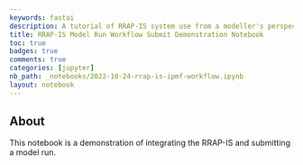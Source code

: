 ```yaml
---
keywords: fastai
description: A tutorial of RRAP-IS system use from a modeller's perspective.   
title: RRAP-IS Model Run Workflow Submit Demonstration Notebook
toc: true 
badges: true
comments: true
categories: [jupyter]
nb_path: _notebooks/2022-10-24-rrap-is-ipmf-workflow.ipynb
layout: notebook
---
```


<!--
#################################################
### THIS FILE WAS AUTOGENERATED! DO NOT EDIT! ###
#################################################
# file to edit: _notebooks/2022-10-24-rrap-is-ipmf-workflow.ipynb
-->

<div class="container" id="notebook-container">
        
<div class="cell border-box-sizing text_cell rendered"><div class="inner_cell">
<div class="text_cell_render border-box-sizing rendered_html">
<h2 id="About">About<a class="anchor-link" href="#About"> </a></h2><p>This notebook is a demonstration of integrating the RRAP-IS and submitting a model run.</p>
<!-- ![](assets/data_store_prov_store_overview.jpg)

![](/rrap-demo-blog/images/copied_from_nb/assets/provOverview.png) -->
</div>
</div>
</div>
<div class="cell border-box-sizing text_cell rendered"><div class="inner_cell">
<div class="text_cell_render border-box-sizing rendered_html">
<h3 id="Run-all-imports">Run all imports<a class="anchor-link" href="#Run-all-imports"> </a></h3><p>Keep all your imports at the top of a notebook.  It allows for easier management.</p>

</div>
</div>
</div>
    {% raw %}
    
<div class="cell border-box-sizing code_cell rendered">
<div class="input">

<div class="inner_cell">
    <div class="input_area">
<div class=" highlight hl-ipython3"><pre><span></span><span class="o">%%capture</span>
<span class="kn">import</span> <span class="nn">requests</span>
<span class="kn">import</span> <span class="nn">os</span>
<span class="kn">import</span> <span class="nn">sys</span>
<span class="kn">import</span> <span class="nn">json</span>
<span class="kn">from</span> <span class="nn">json2html</span> <span class="kn">import</span> <span class="o">*</span>
<span class="kn">from</span> <span class="nn">bs4</span> <span class="kn">import</span> <span class="n">BeautifulSoup</span>
<span class="kn">from</span> <span class="nn">IPython.display</span> <span class="kn">import</span> <span class="n">IFrame</span><span class="p">,</span> <span class="n">display</span><span class="p">,</span> <span class="n">HTML</span><span class="p">,</span> <span class="n">JSON</span><span class="p">,</span> <span class="n">Markdown</span><span class="p">,</span> <span class="n">Image</span>
<span class="kn">from</span> <span class="nn">mdsisclienttools.auth.TokenManager</span> <span class="kn">import</span> <span class="n">DeviceFlowManager</span>
<span class="kn">import</span> <span class="nn">mdsisclienttools.datastore.ReadWriteHelper</span> <span class="k">as</span> <span class="nn">IOHelper</span>
<span class="kn">from</span> <span class="nn">urllib.error</span> <span class="kn">import</span> <span class="n">HTTPError</span>
<span class="kn">import</span> <span class="nn">networkx</span> <span class="k">as</span> <span class="nn">nx</span>
<span class="kn">import</span> <span class="nn">nx_altair</span> <span class="k">as</span> <span class="nn">nxa</span>
<span class="kn">from</span> <span class="nn">networkx.readwrite</span> <span class="kn">import</span> <span class="n">json_graph</span>

<span class="kn">import</span> <span class="nn">numpy</span> <span class="k">as</span> <span class="nn">np</span>
<span class="kn">import</span> <span class="nn">pandas</span> <span class="k">as</span> <span class="nn">pd</span>

<span class="kn">import</span> <span class="nn">holoviews</span> <span class="k">as</span> <span class="nn">hv</span>
<span class="kn">from</span> <span class="nn">holoviews</span> <span class="kn">import</span> <span class="n">opts</span>
<span class="n">hv</span><span class="o">.</span><span class="n">extension</span><span class="p">(</span><span class="s1">&#39;bokeh&#39;</span><span class="p">)</span>
<span class="n">defaults</span> <span class="o">=</span> <span class="nb">dict</span><span class="p">(</span><span class="n">width</span><span class="o">=</span><span class="mi">800</span><span class="p">,</span> <span class="n">height</span><span class="o">=</span><span class="mi">600</span><span class="p">)</span>
<span class="n">hv</span><span class="o">.</span><span class="n">opts</span><span class="o">.</span><span class="n">defaults</span><span class="p">(</span><span class="n">opts</span><span class="o">.</span><span class="n">EdgePaths</span><span class="p">(</span><span class="o">**</span><span class="n">defaults</span><span class="p">),</span> <span class="n">opts</span><span class="o">.</span><span class="n">Graph</span><span class="p">(</span><span class="o">**</span><span class="n">defaults</span><span class="p">),</span> <span class="n">opts</span><span class="o">.</span><span class="n">Nodes</span><span class="p">(</span><span class="o">**</span><span class="n">defaults</span><span class="p">))</span>

<span class="kn">import</span> <span class="nn">warnings</span>
<span class="n">warnings</span><span class="o">.</span><span class="n">filterwarnings</span><span class="p">(</span><span class="n">action</span><span class="o">=</span><span class="s1">&#39;once&#39;</span><span class="p">)</span>
</pre></div>

    </div>
</div>
</div>

</div>
    {% endraw %}

<div class="cell border-box-sizing text_cell rendered"><div class="inner_cell">
<div class="text_cell_render border-box-sizing rendered_html">
<h3 id="Define-global-variables">Define global variables<a class="anchor-link" href="#Define-global-variables"> </a></h3><p>Similar to import we like to define notebook variable at the top and reuse them throughout the notebook</p>

</div>
</div>
</div>
    {% raw %}
    
<div class="cell border-box-sizing code_cell rendered">
<div class="input">

<div class="inner_cell">
    <div class="input_area">
<div class=" highlight hl-ipython3"><pre><span></span><span class="n">data_store</span> <span class="o">=</span> <span class="s2">&quot;https://data.testing.rrap-is.com&quot;</span>
<span class="n">data_api</span> <span class="o">=</span> <span class="s2">&quot;https://data-api.testing.rrap-is.com&quot;</span>
<span class="n">registry_api</span> <span class="o">=</span> <span class="s2">&quot;https://registry-api.testing.rrap-is.com&quot;</span>
<span class="n">prov_api</span> <span class="o">=</span> <span class="s2">&quot;https://prov-api.testing.rrap-is.com&quot;</span>
<span class="n">auth_server</span> <span class="o">=</span> <span class="s2">&quot;https://auth.dev.rrap-is.com/auth/realms/rrap&quot;</span>
<span class="c1"># garbage = &quot;https://frogs.are.green&quot;</span>
<span class="n">base_urls</span> <span class="o">=</span> <span class="p">{</span><span class="s1">&#39;data_api&#39;</span><span class="p">:</span> <span class="n">data_api</span><span class="p">,</span> <span class="s1">&#39;registry_api&#39;</span><span class="p">:</span> <span class="n">registry_api</span><span class="p">,</span> <span class="s1">&#39;prov_api&#39;</span><span class="p">:</span> <span class="n">prov_api</span><span class="p">,</span> <span class="s1">&#39;auth_server&#39;</span><span class="p">:</span> <span class="n">auth_server</span><span class="p">,</span> <span class="s1">&#39;data_store&#39;</span><span class="p">:</span> <span class="n">data_store</span><span class="p">}</span><span class="c1">#, &#39;garbage&#39;: garbage}</span>
<span class="n">display</span><span class="p">(</span><span class="sa">f</span><span class="s1">&#39;Checking base urls&#39;</span><span class="p">)</span>

<span class="k">for</span> <span class="n">key</span><span class="p">,</span> <span class="n">url</span> <span class="ow">in</span> <span class="n">base_urls</span><span class="o">.</span><span class="n">items</span><span class="p">():</span>
    <span class="k">try</span><span class="p">:</span>
        <span class="nb">print</span><span class="p">(</span><span class="sa">f</span><span class="s1">&#39;Testing - </span><span class="si">{</span><span class="n">url</span><span class="si">}</span><span class="s1">&#39;</span><span class="p">,</span> <span class="n">end</span><span class="o">=</span><span class="s2">&quot;&quot;</span><span class="p">)</span>
        <span class="n">r</span> <span class="o">=</span> <span class="n">requests</span><span class="o">.</span><span class="n">get</span><span class="p">(</span><span class="n">url</span><span class="p">)</span>
        <span class="n">r</span><span class="o">.</span><span class="n">raise_for_status</span><span class="p">()</span>
        <span class="nb">print</span><span class="p">(</span><span class="sa">f</span><span class="s1">&#39; - Passed&#39;</span><span class="p">)</span>
    <span class="k">except</span> <span class="n">requests</span><span class="o">.</span><span class="n">exceptions</span><span class="o">.</span><span class="n">HTTPError</span> <span class="k">as</span> <span class="n">err</span><span class="p">:</span>
        <span class="nb">print</span><span class="p">(</span><span class="sa">f</span><span class="s1">&#39; - Fail&#39;</span><span class="p">)</span>
        <span class="k">raise</span> <span class="ne">SystemExit</span><span class="p">(</span><span class="n">err</span><span class="p">)</span>
    <span class="k">except</span> <span class="n">requests</span><span class="o">.</span><span class="n">exceptions</span><span class="o">.</span><span class="n">RequestException</span> <span class="k">as</span> <span class="n">e</span><span class="p">:</span>
        <span class="c1"># catastrophic error. bail.</span>
        <span class="nb">print</span><span class="p">(</span><span class="sa">f</span><span class="s1">&#39; - Fail&#39;</span><span class="p">)</span>
        <span class="k">raise</span> <span class="ne">SystemExit</span><span class="p">(</span><span class="n">e</span><span class="p">)</span>
</pre></div>

    </div>
</div>
</div>

<div class="output_wrapper">
<div class="output">

<div class="output_area">



<div class="output_text output_subarea ">
<pre>&#39;Checking base urls&#39;</pre>
</div>

</div>

<div class="output_area">

<div class="output_subarea output_stream output_stdout output_text">
<pre>Testing - https://data-api.testing.rrap-is.com - Passed
Testing - https://registry-api.testing.rrap-is.com - Passed
Testing - https://prov-api.testing.rrap-is.com - Passed
Testing - https://auth.dev.rrap-is.com/auth/realms/rrap - Passed
Testing - https://data.testing.rrap-is.com - Passed
</pre>
</div>
</div>

</div>
</div>

</div>
    {% endraw %}

<div class="cell border-box-sizing text_cell rendered"><div class="inner_cell">
<div class="text_cell_render border-box-sizing rendered_html">
<h2 id="Authentication">Authentication<a class="anchor-link" href="#Authentication"> </a></h2><h3 id="Setup-tokens-using-device-authorisation-flow-against-keycloak-server">Setup tokens using device authorisation flow against keycloak server<a class="anchor-link" href="#Setup-tokens-using-device-authorisation-flow-against-keycloak-server"> </a></h3><p>This could result in a browser window being opened if you don't have valid tokens cached in local storage.</p>
<p><a href="#toc">Return to Top</a></p>

</div>
</div>
</div>
    {% raw %}
    
<div class="cell border-box-sizing code_cell rendered">
<div class="input">

<div class="inner_cell">
    <div class="input_area">
<div class=" highlight hl-ipython3"><pre><span></span><span class="n">local_token_storage</span> <span class="o">=</span> <span class="s2">&quot;.tokens.json&quot;</span>

<span class="n">token_manager</span> <span class="o">=</span> <span class="n">DeviceFlowManager</span><span class="p">(</span>
    <span class="n">stage</span><span class="o">=</span><span class="s2">&quot;TEST&quot;</span><span class="p">,</span>
    <span class="n">keycloak_endpoint</span><span class="o">=</span><span class="n">auth_server</span><span class="p">,</span>
    <span class="n">local_storage_location</span><span class="o">=</span><span class="n">local_token_storage</span>
<span class="p">)</span>
</pre></div>

    </div>
</div>
</div>

<div class="output_wrapper">
<div class="output">

<div class="output_area">

<div class="output_subarea output_stream output_stdout output_text">
<pre>Attempting to generate authorisation tokens.

Looking for existing tokens in local storage.

Validating found tokens

Trying to use found tokens to refresh the access token.

Token refresh successful.

</pre>
</div>
</div>

</div>
</div>

</div>
    {% endraw %}

<div class="cell border-box-sizing text_cell rendered"><div class="inner_cell">
<div class="text_cell_render border-box-sizing rendered_html">
<h2 id="Endpoint-Documentation">Endpoint Documentation<a class="anchor-link" href="#Endpoint-Documentation"> </a></h2><p>Endpoint documentation can be found by appending either <code>/docs</code> or <code>/redoc</code> on the end a base URL.</p>
<p>For example:</p>
<ul>
  <li><a href="https://prov-api.testing.rrap-is.com/redoc" target="_blank">Provenance API</a></li>
  <li><a href="https://data-api.testing.rrap-is.com/redoc" target="_blank">Data API</a></li>
  <li><a href="https://registry-api.testing.rrap-is.com/redoc" target="_blank">Registry API</a></li>
</ul><p>Then select from the menu an endpoint function call e.g. <code>/register/mint-dataset</code></p>
<p>Then append the function call onto the base url e.g. <code>https://data-api.testing.rrap-is.com/register/mint-dataset</code></p>
<p><a href="#toc">Return to Top</a></p>

</div>
</div>
</div>
<div class="cell border-box-sizing text_cell rendered"><div class="inner_cell">
<div class="text_cell_render border-box-sizing rendered_html">
<h2 id="Notebook-helper-functions">Notebook helper functions<a class="anchor-link" href="#Notebook-helper-functions"> </a></h2><p><a href="#toc">Return to Top</a></p>

</div>
</div>
</div>
    {% raw %}
    
<div class="cell border-box-sizing code_cell rendered">
<div class="input">

<div class="inner_cell">
    <div class="input_area">
<div class=" highlight hl-ipython3"><pre><span></span><span class="kn">from</span> <span class="nn">enum</span> <span class="kn">import</span> <span class="n">Enum</span>
<span class="kn">from</span> <span class="nn">enum_switch</span> <span class="kn">import</span> <span class="n">Switch</span>

<span class="k">def</span> <span class="nf">wrap_html_table</span><span class="p">(</span><span class="n">data</span><span class="p">):</span>
    <span class="n">soup</span> <span class="o">=</span> <span class="n">BeautifulSoup</span><span class="p">(</span><span class="n">data</span><span class="p">)</span>

    <span class="n">ul_tag</span> <span class="o">=</span> <span class="n">soup</span><span class="o">.</span><span class="n">find</span><span class="p">(</span><span class="s2">&quot;table&quot;</span><span class="p">)</span>
    <span class="n">div_tag</span> <span class="o">=</span> <span class="n">soup</span><span class="o">.</span><span class="n">new_tag</span><span class="p">(</span><span class="s2">&quot;div&quot;</span><span class="p">)</span>
    <span class="n">div_tag</span><span class="p">[</span><span class="s1">&#39;style&#39;</span><span class="p">]</span> <span class="o">=</span> <span class="s2">&quot;width: auto; height: 400px; overflow-y: auto; &quot;</span>
    <span class="n">ul_tag</span><span class="o">.</span><span class="n">wrap</span><span class="p">(</span><span class="n">div_tag</span><span class="p">)</span>
    <span class="n">new_tag</span> <span class="o">=</span> <span class="n">soup</span><span class="o">.</span><span class="n">new_tag</span><span class="p">(</span><span class="s2">&quot;details&quot;</span><span class="p">)</span>
    <span class="n">div_tag</span><span class="o">.</span><span class="n">wrap</span><span class="p">(</span><span class="n">new_tag</span><span class="p">)</span>
    
    <span class="n">tag</span> <span class="o">=</span> <span class="n">soup</span><span class="o">.</span><span class="n">new_tag</span><span class="p">(</span><span class="s2">&quot;summary&quot;</span><span class="p">)</span>
    <span class="n">tag</span><span class="o">.</span><span class="n">string</span> <span class="o">=</span> <span class="s2">&quot;Results&quot;</span>
    <span class="n">soup</span><span class="o">.</span><span class="n">div</span><span class="o">.</span><span class="n">insert_after</span><span class="p">(</span><span class="n">tag</span><span class="p">)</span>

    <span class="k">return</span> <span class="n">soup</span><span class="o">.</span><span class="n">prettify</span><span class="p">()</span>
    
<span class="k">def</span> <span class="nf">json_to_md</span><span class="p">(</span><span class="n">response_json</span><span class="p">):</span>
        <span class="n">json_obj_in_html</span> <span class="o">=</span> <span class="n">json2html</span><span class="o">.</span><span class="n">convert</span><span class="p">(</span> <span class="n">response_json</span>  <span class="p">)</span>
        <span class="k">return</span> <span class="n">wrap_html_table</span><span class="p">(</span><span class="n">json_obj_in_html</span><span class="p">)</span>

<span class="k">def</span> <span class="nf">handle_request_return_raw</span><span class="p">(</span><span class="n">method</span><span class="p">,</span> <span class="n">url</span><span class="p">,</span> <span class="n">params</span><span class="o">=</span><span class="kc">None</span><span class="p">,</span> <span class="n">payload</span><span class="o">=</span><span class="kc">None</span><span class="p">,</span> <span class="n">auth</span><span class="o">=</span><span class="kc">None</span><span class="p">):</span>
    <span class="k">try</span><span class="p">:</span>
        <span class="k">if</span> <span class="n">params</span><span class="p">:</span>
            <span class="n">response</span> <span class="o">=</span> <span class="n">requests</span><span class="o">.</span><span class="n">request</span><span class="p">(</span><span class="n">method</span><span class="p">,</span> <span class="n">url</span><span class="o">=</span><span class="n">url</span><span class="p">,</span> <span class="n">params</span><span class="o">=</span><span class="n">params</span><span class="p">,</span> <span class="n">auth</span><span class="o">=</span><span class="n">auth</span><span class="p">)</span>
        <span class="k">elif</span> <span class="n">payload</span><span class="p">:</span>
            <span class="n">response</span> <span class="o">=</span> <span class="n">requests</span><span class="o">.</span><span class="n">request</span><span class="p">(</span><span class="n">method</span><span class="p">,</span> <span class="n">url</span><span class="o">=</span><span class="n">url</span><span class="p">,</span> <span class="n">json</span><span class="o">=</span><span class="n">payload</span><span class="p">,</span> <span class="n">auth</span><span class="o">=</span><span class="n">auth</span><span class="p">)</span>
        <span class="k">else</span><span class="p">:</span>
            <span class="n">response</span> <span class="o">=</span> <span class="n">requests</span><span class="o">.</span><span class="n">request</span><span class="p">(</span><span class="n">method</span><span class="p">,</span> <span class="n">url</span><span class="o">=</span><span class="n">url</span><span class="p">,</span> <span class="n">auth</span><span class="o">=</span><span class="n">auth</span><span class="p">)</span>
        <span class="c1"># If the response was successful, no Exception will be raised</span>
        <span class="n">response</span><span class="o">.</span><span class="n">raise_for_status</span><span class="p">()</span>

    <span class="k">except</span> <span class="n">HTTPError</span> <span class="k">as</span> <span class="n">http_err</span><span class="p">:</span>
        <span class="nb">print</span><span class="p">(</span><span class="sa">f</span><span class="s1">&#39;HTTP error occurred: </span><span class="si">{</span><span class="n">http_err</span><span class="si">}</span><span class="s1">&#39;</span><span class="p">)</span>  <span class="c1"># Python 3.6</span>
        <span class="k">return</span> <span class="p">{</span><span class="s2">&quot;error&quot;</span><span class="p">:</span> <span class="n">http_err</span><span class="p">}</span>
    <span class="k">except</span> <span class="ne">Exception</span> <span class="k">as</span> <span class="n">err</span><span class="p">:</span>
        <span class="nb">print</span><span class="p">(</span><span class="sa">f</span><span class="s1">&#39;Other error occurred: </span><span class="si">{</span><span class="n">err</span><span class="si">}</span><span class="s1">&#39;</span><span class="p">)</span>  <span class="c1"># Python 3.6</span>
        <span class="k">return</span> <span class="p">{</span><span class="s2">&quot;error&quot;</span><span class="p">:</span> <span class="n">err</span> <span class="p">}</span>
    <span class="k">else</span><span class="p">:</span>
        <span class="k">return</span> <span class="n">response</span>
        
<span class="k">def</span> <span class="nf">handle_request</span><span class="p">(</span><span class="n">method</span><span class="p">,</span> <span class="n">url</span><span class="p">,</span> <span class="n">params</span><span class="o">=</span><span class="kc">None</span><span class="p">,</span> <span class="n">payload</span><span class="o">=</span><span class="kc">None</span><span class="p">,</span> <span class="n">auth</span><span class="o">=</span><span class="kc">None</span><span class="p">,</span> <span class="n">parse_json</span><span class="o">=</span><span class="kc">True</span><span class="p">):</span>
    <span class="k">try</span><span class="p">:</span>
        <span class="k">if</span> <span class="n">params</span><span class="p">:</span>
            <span class="n">response</span> <span class="o">=</span> <span class="n">requests</span><span class="o">.</span><span class="n">request</span><span class="p">(</span><span class="n">method</span><span class="p">,</span> <span class="n">url</span><span class="o">=</span><span class="n">url</span><span class="p">,</span> <span class="n">params</span><span class="o">=</span><span class="n">params</span><span class="p">,</span> <span class="n">auth</span><span class="o">=</span><span class="n">auth</span><span class="p">)</span>
        <span class="k">elif</span> <span class="n">payload</span><span class="p">:</span>
            <span class="n">response</span> <span class="o">=</span> <span class="n">requests</span><span class="o">.</span><span class="n">request</span><span class="p">(</span><span class="n">method</span><span class="p">,</span> <span class="n">url</span><span class="o">=</span><span class="n">url</span><span class="p">,</span> <span class="n">json</span><span class="o">=</span><span class="n">payload</span><span class="p">,</span> <span class="n">auth</span><span class="o">=</span><span class="n">auth</span><span class="p">)</span>
        <span class="k">else</span><span class="p">:</span>
            <span class="n">response</span> <span class="o">=</span> <span class="n">requests</span><span class="o">.</span><span class="n">request</span><span class="p">(</span><span class="n">method</span><span class="p">,</span> <span class="n">url</span><span class="o">=</span><span class="n">url</span><span class="p">,</span> <span class="n">auth</span><span class="o">=</span><span class="n">auth</span><span class="p">)</span>
        <span class="c1"># If the response was successful, no Exception will be raised</span>
        <span class="n">response</span><span class="o">.</span><span class="n">raise_for_status</span><span class="p">()</span>

    <span class="k">except</span> <span class="n">HTTPError</span> <span class="k">as</span> <span class="n">http_err</span><span class="p">:</span>
        <span class="nb">print</span><span class="p">(</span><span class="sa">f</span><span class="s1">&#39;HTTP error occurred: </span><span class="si">{</span><span class="n">http_err</span><span class="si">}</span><span class="s1">&#39;</span><span class="p">)</span>  <span class="c1"># Python 3.6</span>
        <span class="k">return</span> <span class="p">{</span><span class="s2">&quot;error&quot;</span><span class="p">:</span> <span class="n">http_err</span><span class="p">}</span>
    <span class="k">except</span> <span class="ne">Exception</span> <span class="k">as</span> <span class="n">err</span><span class="p">:</span>
        <span class="nb">print</span><span class="p">(</span><span class="sa">f</span><span class="s1">&#39;Other error occurred: </span><span class="si">{</span><span class="n">err</span><span class="si">}</span><span class="s1">&#39;</span><span class="p">)</span>  <span class="c1"># Python 3.6</span>
        <span class="k">return</span> <span class="p">{</span><span class="s2">&quot;error&quot;</span><span class="p">:</span> <span class="n">err</span> <span class="p">}</span>
    <span class="k">if</span> <span class="n">parse_json</span><span class="p">:</span>
        <span class="k">return</span> <span class="n">response</span><span class="o">.</span><span class="n">json</span><span class="p">()</span>
    <span class="k">else</span><span class="p">:</span>
        <span class="k">return</span> <span class="n">response</span>
        
<span class="k">class</span> <span class="nc">ProvType</span><span class="p">(</span><span class="n">Enum</span><span class="p">):</span>
    <span class="n">AGENT</span> <span class="o">=</span> <span class="mi">1</span>
    <span class="n">ACTIVITY</span> <span class="o">=</span> <span class="mi">2</span>
    <span class="n">ENTITY</span> <span class="o">=</span> <span class="mi">3</span>

<span class="k">class</span> <span class="nc">ItemType</span><span class="p">(</span><span class="n">Enum</span><span class="p">):</span>
    <span class="n">MODEL</span> <span class="o">=</span> <span class="mi">1</span>
    <span class="n">PERSON</span> <span class="o">=</span> <span class="mi">2</span>
    <span class="n">ORGANISATION</span> <span class="o">=</span> <span class="mi">3</span>
    <span class="n">MODELRUN</span> <span class="o">=</span> <span class="mi">4</span>
    <span class="n">MODEL_RUN_WORKFLOW</span> <span class="o">=</span> <span class="mi">5</span>

<span class="k">class</span> <span class="nc">ProvTypeFromItemType</span><span class="p">(</span><span class="n">Switch</span><span class="p">):</span>
    <span class="k">def</span> <span class="nf">MODEL</span><span class="p">(</span><span class="bp">self</span><span class="p">):</span>
        <span class="k">return</span> <span class="n">ProvType</span><span class="o">.</span><span class="n">ENTITY</span>

    <span class="k">def</span> <span class="nf">PERSON</span><span class="p">(</span><span class="bp">self</span><span class="p">):</span>
        <span class="k">return</span> <span class="n">ProvType</span><span class="o">.</span><span class="n">AGENT</span>    

    <span class="k">def</span> <span class="nf">ORGANISATION</span><span class="p">(</span><span class="bp">self</span><span class="p">):</span>
        <span class="k">return</span> <span class="n">ProvType</span><span class="o">.</span><span class="n">AGENT</span>    

    <span class="k">def</span> <span class="nf">MODELRUN</span><span class="p">(</span><span class="bp">self</span><span class="p">):</span>
        <span class="k">return</span> <span class="n">ProvType</span><span class="o">.</span><span class="n">ACTIVITY</span>

    <span class="k">def</span> <span class="nf">MODEL_RUN_WORKFLOW</span><span class="p">(</span><span class="bp">self</span><span class="p">):</span>
        <span class="k">return</span> <span class="n">ProvType</span><span class="o">.</span><span class="n">ENTITY</span>

<span class="n">prov_of_item</span> <span class="o">=</span> <span class="n">ProvTypeFromItemType</span><span class="p">(</span><span class="n">ItemType</span><span class="p">)</span>
<span class="n">provs</span> <span class="o">=</span> <span class="p">[</span><span class="nb">print</span><span class="p">(</span><span class="n">prov_of_item</span><span class="p">(</span><span class="n">t</span><span class="p">))</span> <span class="k">for</span> <span class="n">t</span> <span class="ow">in</span> <span class="n">ItemType</span><span class="p">]</span>

<span class="k">def</span> <span class="nf">register_item</span><span class="p">(</span><span class="n">payload</span><span class="p">,</span> <span class="n">item_type</span><span class="p">,</span> <span class="n">auth</span><span class="p">):</span>
    <span class="n">prov_type</span> <span class="o">=</span> <span class="n">prov_of_item</span><span class="p">(</span><span class="n">item_type</span><span class="p">)</span>
    <span class="n">postfix</span> <span class="o">=</span> <span class="sa">f</span><span class="s1">&#39;/registry/</span><span class="si">{</span><span class="n">prov_type</span><span class="o">.</span><span class="n">name</span><span class="o">.</span><span class="n">lower</span><span class="p">()</span><span class="si">}</span><span class="s1">/</span><span class="si">{</span><span class="n">item_type</span><span class="o">.</span><span class="n">name</span><span class="o">.</span><span class="n">lower</span><span class="p">()</span><span class="si">}</span><span class="s1">/create&#39;</span>
    <span class="n">endpoint</span> <span class="o">=</span> <span class="n">registry_api</span> <span class="o">+</span> <span class="n">postfix</span> 
    <span class="k">return</span> <span class="n">handle_request</span><span class="p">(</span><span class="s2">&quot;POST&quot;</span><span class="p">,</span> <span class="n">endpoint</span><span class="p">,</span> <span class="kc">None</span><span class="p">,</span> <span class="n">payload</span><span class="p">,</span> <span class="n">auth</span><span class="o">=</span><span class="n">auth</span><span class="p">())</span>

<span class="k">def</span> <span class="nf">registry_list</span><span class="p">(</span><span class="n">item_type</span><span class="p">,</span> <span class="n">auth</span><span class="p">):</span>
    <span class="n">prov_type</span> <span class="o">=</span> <span class="n">prov_of_item</span><span class="p">(</span><span class="n">item_type</span><span class="p">)</span>
    <span class="n">postfix</span> <span class="o">=</span> <span class="sa">f</span><span class="s1">&#39;/registry/</span><span class="si">{</span><span class="n">prov_type</span><span class="o">.</span><span class="n">name</span><span class="o">.</span><span class="n">lower</span><span class="p">()</span><span class="si">}</span><span class="s1">/</span><span class="si">{</span><span class="n">item_type</span><span class="o">.</span><span class="n">name</span><span class="o">.</span><span class="n">lower</span><span class="p">()</span><span class="si">}</span><span class="s1">/list&#39;</span>
    <span class="n">endpoint</span> <span class="o">=</span> <span class="n">registry_api</span> <span class="o">+</span> <span class="n">postfix</span>
    <span class="k">return</span> <span class="n">handle_request</span><span class="p">(</span><span class="s2">&quot;GET&quot;</span><span class="p">,</span> <span class="n">endpoint</span><span class="p">,</span> <span class="kc">None</span><span class="p">,</span> <span class="kc">None</span><span class="p">,</span> <span class="n">auth</span><span class="o">=</span><span class="n">auth</span><span class="p">())</span>

<span class="k">def</span> <span class="nf">registry_fetch</span><span class="p">(</span><span class="n">params</span><span class="p">,</span> <span class="n">item_type</span><span class="p">,</span> <span class="n">auth</span><span class="p">):</span>
    <span class="n">prov_type</span> <span class="o">=</span> <span class="n">prov_of_item</span><span class="p">(</span><span class="n">item_type</span><span class="p">)</span>
    <span class="n">postfix</span> <span class="o">=</span> <span class="sa">f</span><span class="s1">&#39;/registry/</span><span class="si">{</span><span class="n">prov_type</span><span class="o">.</span><span class="n">name</span><span class="o">.</span><span class="n">lower</span><span class="p">()</span><span class="si">}</span><span class="s1">/</span><span class="si">{</span><span class="n">item_type</span><span class="o">.</span><span class="n">name</span><span class="o">.</span><span class="n">lower</span><span class="p">()</span><span class="si">}</span><span class="s1">/fetch&#39;</span>
    <span class="n">endpoint</span> <span class="o">=</span> <span class="n">registry_api</span> <span class="o">+</span> <span class="n">postfix</span>
    <span class="k">return</span> <span class="n">handle_request</span><span class="p">(</span><span class="s2">&quot;GET&quot;</span><span class="p">,</span> <span class="n">endpoint</span><span class="p">,</span> <span class="n">params</span><span class="p">,</span> <span class="kc">None</span><span class="p">,</span> <span class="n">auth</span><span class="o">=</span><span class="n">auth</span><span class="p">())</span>
</pre></div>

    </div>
</div>
</div>

<div class="output_wrapper">
<div class="output">

<div class="output_area">

<div class="output_subarea output_stream output_stdout output_text">
<pre>ProvType.ENTITY
ProvType.AGENT
ProvType.AGENT
ProvType.ACTIVITY
ProvType.ENTITY
</pre>
</div>
</div>

</div>
</div>

</div>
    {% endraw %}

<div class="cell border-box-sizing text_cell rendered"><div class="inner_cell">
<div class="text_cell_render border-box-sizing rendered_html">
<h2 id="Demonstration">Demonstration<a class="anchor-link" href="#Demonstration"> </a></h2><p>This demonstration illustrates how the RRAP-IS system can be used to upload and register model outputs and discover provenance information (what data was used for a particular model run and what are the associated outputs).</p>
<p>For this demonstration it is assumed that the model has been executed, both input and output datasets have been registered, the model has been registered and all associated templates have been registered. The use of a model run parameter file is used to define these registered items (capturing the handle id values) and is loaded as input for the model run registration.</p>
<p>For the demonstration a fictitious model is used, the data is actual RRAP data and the provenance information is only derived from this exercise</p>
<p><a href="#toc">Return to Top</a></p>

</div>
</div>
</div>
<div class="cell border-box-sizing text_cell rendered"><div class="inner_cell">
<div class="text_cell_render border-box-sizing rendered_html">
<h3 id="Get-all-template-IDs">Get all template IDs<a class="anchor-link" href="#Get-all-template-IDs"> </a></h3>
</div>
</div>
</div>
    {% raw %}
    
<div class="cell border-box-sizing code_cell rendered">
<div class="input">

<div class="inner_cell">
    <div class="input_area">
<div class=" highlight hl-ipython3"><pre><span></span><span class="n">auth</span> <span class="o">=</span> <span class="n">token_manager</span><span class="o">.</span><span class="n">get_auth</span>
<span class="n">postfix</span> <span class="o">=</span> <span class="s2">&quot;/registry/entity/model_run_workflow/list&quot;</span>
<span class="n">endpoint</span> <span class="o">=</span> <span class="n">registry_api</span> <span class="o">+</span> <span class="n">postfix</span> 
<span class="n">response_json</span> <span class="o">=</span> <span class="n">handle_request</span><span class="p">(</span><span class="s2">&quot;GET&quot;</span><span class="p">,</span> <span class="n">endpoint</span><span class="p">,</span> <span class="kc">None</span><span class="p">,</span> <span class="kc">None</span><span class="p">,</span> <span class="n">auth</span><span class="p">())</span>
<span class="n">HTML</span><span class="p">(</span><span class="n">json_to_md</span><span class="p">(</span><span class="n">response_json</span><span class="p">))</span>
</pre></div>

    </div>
</div>
</div>

<div class="output_wrapper">
<div class="output">

<div class="output_area">


<div class="output_html rendered_html output_subarea output_execute_result">
<html>
 <body>
  <details>
   <div style="width: auto; height: 400px; overflow-y: auto; ">
    <table border="1">
     <tr>
      <th>
       status
      </th>
      <td>
       <table border="1">
        <tr>
         <th>
          success
         </th>
         <td>
          True
         </td>
        </tr>
        <tr>
         <th>
          details
         </th>
         <td>
          Successfully listed items.
         </td>
        </tr>
       </table>
      </td>
     </tr>
     <tr>
      <th>
       items
      </th>
      <td>
       <table border="1">
        <thead>
         <tr>
          <th>
           display_name
          </th>
          <th>
           software_id
          </th>
          <th>
           software_version
          </th>
          <th>
           automation_schedule
          </th>
          <th>
           input_templates
          </th>
          <th>
           output_templates
          </th>
          <th>
           annotations
          </th>
          <th>
           id
          </th>
          <th>
           created_timestamp
          </th>
          <th>
           updated_timestamp
          </th>
          <th>
           item_category
          </th>
          <th>
           item_subtype
          </th>
          <th>
           record_type
          </th>
         </tr>
        </thead>
        <tbody>
         <tr>
          <td>
           (Simulator) Model run workflow template 10378.1/1693340
          </td>
          <td>
           10378.1/1693318
          </td>
          <td>
           vfake1.2
          </td>
          <td>
           None
          </td>
          <td>
           <table border="1">
            <thead>
             <tr>
              <th>
               template_id
              </th>
              <th>
               optional
              </th>
             </tr>
            </thead>
            <tbody>
             <tr>
              <td>
               10378.1/1693319
              </td>
              <td>
               None
              </td>
             </tr>
            </tbody>
           </table>
          </td>
          <td>
           <table border="1">
            <thead>
             <tr>
              <th>
               template_id
              </th>
              <th>
               optional
              </th>
             </tr>
            </thead>
            <tbody>
             <tr>
              <td>
               10378.1/1693319
              </td>
              <td>
               None
              </td>
             </tr>
            </tbody>
           </table>
          </td>
          <td>
           None
          </td>
          <td>
           10378.1/1693340
          </td>
          <td>
           1667174524
          </td>
          <td>
           1667174524
          </td>
          <td>
           ENTITY
          </td>
          <td>
           MODEL_RUN_WORKFLOW_TEMPLATE
          </td>
          <td>
           COMPLETE_ITEM
          </td>
         </tr>
         <tr>
          <td>
           (Testing) IPMF example generated workflow template workflow template id (10378.1/1693488)
          </td>
          <td>
           10378.1/1693485
          </td>
          <td>
           1.2.3
          </td>
          <td>
           None
          </td>
          <td>
           <table border="1">
            <thead>
             <tr>
              <th>
               template_id
              </th>
              <th>
               optional
              </th>
             </tr>
            </thead>
            <tbody>
             <tr>
              <td>
               10378.1/1693477
              </td>
              <td>
               None
              </td>
             </tr>
             <tr>
              <td>
               10378.1/1693479
              </td>
              <td>
               None
              </td>
             </tr>
             <tr>
              <td>
               10378.1/1693481
              </td>
              <td>
               None
              </td>
             </tr>
            </tbody>
           </table>
          </td>
          <td>
           <table border="1">
            <thead>
             <tr>
              <th>
               template_id
              </th>
              <th>
               optional
              </th>
             </tr>
            </thead>
            <tbody>
             <tr>
              <td>
               10378.1/1693483
              </td>
              <td>
               None
              </td>
             </tr>
            </tbody>
           </table>
          </td>
          <td>
           <table border="1">
            <tr>
             <th>
              required
             </th>
             <td>
              <ul>
               <li>
                ipmf_model_run_identifier
               </li>
               <li>
                RCP
               </li>
               <li>
                Purpose
               </li>
               <li>
                Intervention
               </li>
               <li>
                Year_Start
               </li>
               <li>
                Year_End
               </li>
               <li>
                init_cover
               </li>
               <li>
                settle_prob
               </li>
               <li>
                fts
               </li>
               <li>
                max.juvis_m2
               </li>
               <li>
                counterfactual
               </li>
              </ul>
             </td>
            </tr>
            <tr>
             <th>
              optional
             </th>
             <td>
              <ul>
               <li>
                Fogging_reducer
               </li>
               <li>
                Fogging_sites
               </li>
               <li>
                Fogging_start
               </li>
              </ul>
             </td>
            </tr>
           </table>
          </td>
          <td>
           10378.1/1693488
          </td>
          <td>
           1667259860
          </td>
          <td>
           1667259860
          </td>
          <td>
           ENTITY
          </td>
          <td>
           MODEL_RUN_WORKFLOW_TEMPLATE
          </td>
          <td>
           COMPLETE_ITEM
          </td>
         </tr>
         <tr>
          <td>
           (Simulator) Model run workflow template 10378.1/1693313
          </td>
          <td>
           10378.1/1693292
          </td>
          <td>
           vfake1.2
          </td>
          <td>
           None
          </td>
          <td>
           <table border="1">
            <thead>
             <tr>
              <th>
               template_id
              </th>
              <th>
               optional
              </th>
             </tr>
            </thead>
            <tbody>
             <tr>
              <td>
               10378.1/1693301
              </td>
              <td>
               None
              </td>
             </tr>
            </tbody>
           </table>
          </td>
          <td>
           <table border="1">
            <thead>
             <tr>
              <th>
               template_id
              </th>
              <th>
               optional
              </th>
             </tr>
            </thead>
            <tbody>
             <tr>
              <td>
               10378.1/1693297
              </td>
              <td>
               None
              </td>
             </tr>
            </tbody>
           </table>
          </td>
          <td>
           None
          </td>
          <td>
           10378.1/1693313
          </td>
          <td>
           1667174321
          </td>
          <td>
           1667174321
          </td>
          <td>
           ENTITY
          </td>
          <td>
           MODEL_RUN_WORKFLOW_TEMPLATE
          </td>
          <td>
           COMPLETE_ITEM
          </td>
         </tr>
        </tbody>
       </table>
      </td>
     </tr>
     <tr>
      <th>
       seed_items
      </th>
      <td>
      </td>
     </tr>
     <tr>
      <th>
       unparsable_items
      </th>
      <td>
      </td>
     </tr>
     <tr>
      <th>
       total_item_count
      </th>
      <td>
       3
      </td>
     </tr>
     <tr>
      <th>
       complete_item_count
      </th>
      <td>
       3
      </td>
     </tr>
     <tr>
      <th>
       seed_item_count
      </th>
      <td>
       0
      </td>
     </tr>
     <tr>
      <th>
       unparsable_item_count
      </th>
      <td>
       0
      </td>
     </tr>
    </table>
   </div>
   <summary>
    Results
   </summary>
  </details>
 </body>
</html>
</div>

</div>

</div>
</div>

</div>
    {% endraw %}

<div class="cell border-box-sizing text_cell rendered"><div class="inner_cell">
<div class="text_cell_render border-box-sizing rendered_html">
<h3 id="Get-Template-CSV-for-selected-template-ID">Get Template CSV for selected template ID<a class="anchor-link" href="#Get-Template-CSV-for-selected-template-ID"> </a></h3>
</div>
</div>
</div>
    {% raw %}
    
<div class="cell border-box-sizing code_cell rendered">
<div class="input">

<div class="inner_cell">
    <div class="input_area">
<div class=" highlight hl-ipython3"><pre><span></span><span class="n">auth</span> <span class="o">=</span> <span class="n">token_manager</span><span class="o">.</span><span class="n">get_auth</span>
<span class="n">workflow_template_id</span> <span class="o">=</span> <span class="s2">&quot;10378.1/1693488&quot;</span>
<span class="n">postfix</span> <span class="o">=</span> <span class="s2">&quot;/bulk/generate_template/csv&quot;</span>
<span class="n">param</span> <span class="o">=</span> <span class="sa">f</span><span class="s1">&#39;workflow_template_id=</span><span class="si">{</span><span class="n">workflow_template_id</span><span class="si">}</span><span class="s1">&#39;</span>
<span class="n">endpoint</span> <span class="o">=</span> <span class="n">prov_api</span> <span class="o">+</span> <span class="n">postfix</span> 
<span class="n">response</span> <span class="o">=</span> <span class="n">handle_request</span><span class="p">(</span><span class="s2">&quot;GET&quot;</span><span class="p">,</span> <span class="n">endpoint</span><span class="p">,</span> <span class="n">param</span><span class="p">,</span> <span class="kc">None</span><span class="p">,</span> <span class="n">auth</span><span class="p">(),</span> <span class="kc">False</span><span class="p">)</span>
<span class="n">workflow_table</span> <span class="o">=</span> <span class="n">pd</span><span class="o">.</span><span class="n">DataFrame</span><span class="p">([</span><span class="n">x</span><span class="o">.</span><span class="n">split</span><span class="p">(</span><span class="s1">&#39;,&#39;</span><span class="p">)</span> <span class="k">for</span> <span class="n">x</span> <span class="ow">in</span> <span class="n">response</span><span class="o">.</span><span class="n">text</span><span class="o">.</span><span class="n">split</span><span class="p">(</span><span class="s1">&#39;</span><span class="se">\n</span><span class="s1">&#39;</span><span class="p">)])</span>

<span class="n">workflow_table</span><span class="o">.</span><span class="n">to_csv</span><span class="p">(</span><span class="s1">&#39;Model_Workflow.csv&#39;</span><span class="p">)</span>
</pre></div>

    </div>
</div>
</div>

</div>
    {% endraw %}

<div class="cell border-box-sizing text_cell rendered"><div class="inner_cell">
<div class="text_cell_render border-box-sizing rendered_html">
<h3 id="Fill-out-workflow-table-with-values-and-submit">Fill out workflow table with values and submit<a class="anchor-link" href="#Fill-out-workflow-table-with-values-and-submit"> </a></h3><ul>
<li>to <a href="https://prov-api.testing.rrap-is.com/redoc#tag/Bulk-Ingestion/operation/convert_model_runs_csv">https://prov-api.testing.rrap-is.com/redoc#tag/Bulk-Ingestion/operation/convert_model_runs_csv</a></li>
</ul>

</div>
</div>
</div>
    {% raw %}
    
<div class="cell border-box-sizing code_cell rendered">
<div class="input">

<div class="inner_cell">
    <div class="input_area">
<div class=" highlight hl-ipython3"><pre><span></span><span class="n">auth</span> <span class="o">=</span> <span class="n">token_manager</span><span class="o">.</span><span class="n">get_auth</span>

<span class="n">files</span> <span class="o">=</span> <span class="p">{</span><span class="s1">&#39;csv_file&#39;</span><span class="p">:</span> <span class="nb">open</span><span class="p">(</span><span class="s1">&#39;Model_Workflow_v1.csv&#39;</span><span class="p">)}</span>

<span class="n">postfix</span> <span class="o">=</span> <span class="s2">&quot;/bulk/convert_model_runs/csv&quot;</span>
<span class="n">endpoint</span> <span class="o">=</span> <span class="n">prov_api</span> <span class="o">+</span> <span class="n">postfix</span> 
<span class="n">response</span> <span class="o">=</span> <span class="n">requests</span><span class="o">.</span><span class="n">request</span><span class="p">(</span><span class="s1">&#39;POST&#39;</span><span class="p">,</span> <span class="n">url</span><span class="o">=</span><span class="n">endpoint</span><span class="p">,</span> <span class="n">params</span><span class="o">=</span><span class="kc">None</span><span class="p">,</span> <span class="n">files</span><span class="o">=</span><span class="n">files</span><span class="p">,</span> <span class="n">auth</span><span class="o">=</span><span class="n">auth</span><span class="p">())</span>
<span class="n">response</span><span class="o">.</span><span class="n">json</span><span class="p">()</span>
<span class="c1"># response = handle_request(&quot;POST&quot;, endpoint, None, None, auth(), False)</span>
</pre></div>

    </div>
</div>
</div>

<div class="output_wrapper">
<div class="output">

<div class="output_area">

<div class="output_subarea output_stream output_stderr output_text">
<pre>/tmp/ipykernel_3832/1726935669.py:4: ResourceWarning: unclosed file &lt;_io.TextIOWrapper name=&#39;Model_Workflow_v1.csv&#39; mode=&#39;r&#39; encoding=&#39;UTF-8&#39;&gt;
  files = {&#39;csv_file&#39;: open(&#39;Model_Workflow.csv&#39;)}
</pre>
</div>
</div>

<div class="output_area">



<div class="output_text output_subarea output_execute_result">
<pre>{&#39;detail&#39;: &#39;None of the provided headers matched the expected workflow template flag to identify the workflow template.&#39;}</pre>
</div>

</div>

</div>
</div>

</div>
    {% endraw %}

<div class="cell border-box-sizing text_cell rendered"><div class="inner_cell">
<div class="text_cell_render border-box-sizing rendered_html">
<h3 id="Submit-converted-model-runs">Submit converted model runs<a class="anchor-link" href="#Submit-converted-model-runs"> </a></h3><ul>
<li>to <a href="https://prov-api.testing.rrap-is.com/redoc#tag/Bulk-Ingestion/operation/bulk_submit">https://prov-api.testing.rrap-is.com/redoc#tag/Bulk-Ingestion/operation/bulk_submit</a></li>
</ul>

</div>
</div>
</div>
    {% raw %}
    
<div class="cell border-box-sizing code_cell rendered">
<div class="input">

<div class="inner_cell">
    <div class="input_area">
<div class=" highlight hl-ipython3"><pre><span></span> 
</pre></div>

    </div>
</div>
</div>

</div>
    {% endraw %}

</div>
 

